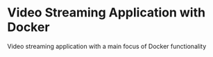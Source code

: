 # Video Streaming Application with Docker
 Video streaming application with a main focus of Docker functionality
